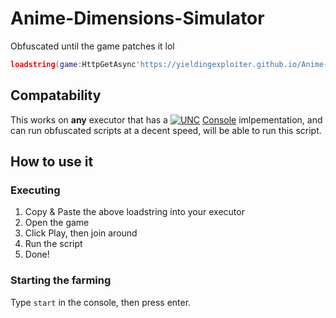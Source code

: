 # Anime-Dimensions-Simulator
Obfuscated until the game patches it lol

```lua
loadstring(game:HttpGetAsync'https://yieldingexploiter.github.io/Anime-Dimensions-Simulator/init.lua','GameScript')();
```

## Compatability
This works on **any** executor that has a [![UNC](https://yieldingexploiter.github.io/Anime-Dimensions-Simulator/badge.png)](https://scriptunc.org) [Console](https://github.com/unified-naming-convention/NamingStandard/tree/main/api/console) imlpementation, and can run obfuscated scripts at a decent speed, will be able to run this script.

## How to use it

### Executing
1. Copy & Paste the above loadstring into your executor
2. Open the game
3. Click Play, then join around
4. Run the script
5. Done!

### Starting the farming
Type `start` in the console, then press enter.
